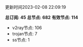 更新时间2023-02-08 22:09:19

**总订阅: 45**
**总节点: 682**
**有效节点: 114**
- v2ray节点: 106
- trojan节点: 7
- ss节点: 1
